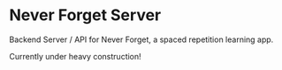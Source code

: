# Never Forget Server

Backend Server / API for Never Forget, a spaced repetition learning app.

Currently under heavy construction!